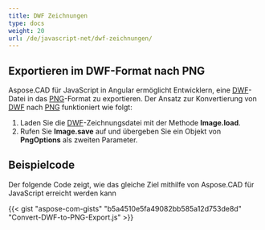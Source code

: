 ```yaml
---
title: DWF Zeichnungen
type: docs
weight: 20
url: /de/javascript-net/dwf-zeichnungen/
---
```


## **Exportieren im DWF-Format nach PNG**

Aspose.CAD für JavaScript in Angular ermöglicht Entwicklern, eine [DWF](https://docs.fileformat.com/cad/dwf/)-Datei in das [PNG](https://docs.fileformat.com/image/png/)-Format zu exportieren. Der Ansatz zur Konvertierung von [DWF](https://docs.fileformat.com/cad/dwf/) nach [PNG](https://docs.fileformat.com/image/png/) funktioniert wie folgt:

1. Laden Sie die [DWF](https://docs.fileformat.com/cad/dwf/)-Zeichnungsdatei mit der Methode **Image.load**.
2. Rufen Sie **Image.save** auf und übergeben Sie ein Objekt von **PngOptions** als zweiten Parameter.

## Beispielcode

Der folgende Code zeigt, wie das gleiche Ziel mithilfe von Aspose.CAD für JavaScript erreicht werden kann

{{< gist "aspose-com-gists" "b5a4510e5fa49082bb585a12d753de8d" "Convert-DWF-to-PNG-Export.js" >}}
